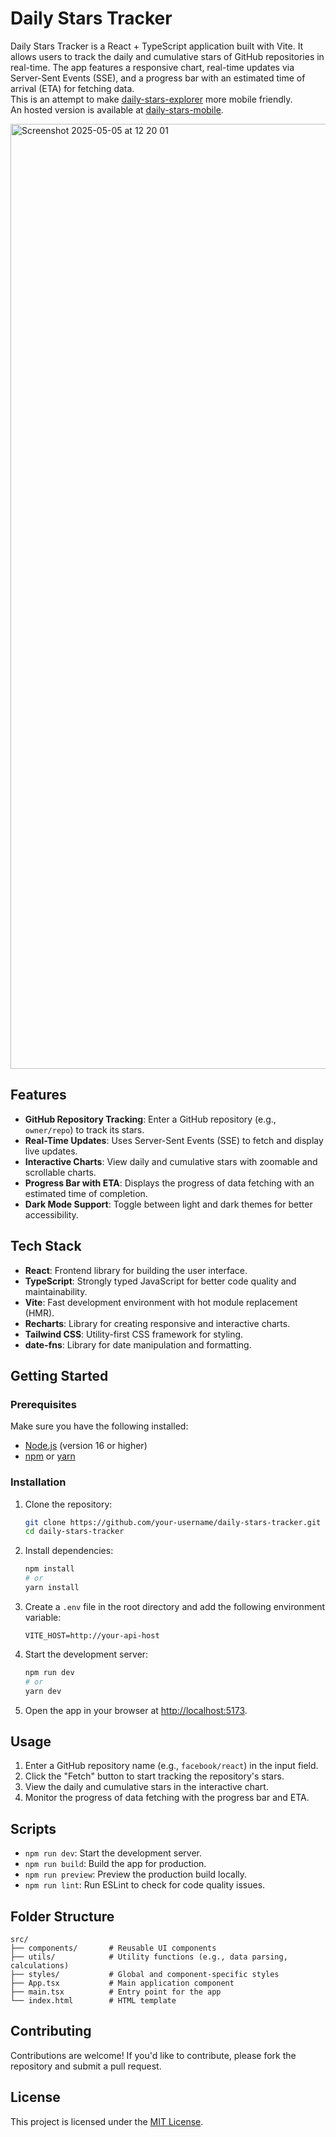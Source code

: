 # Daily Stars Tracker

Daily Stars Tracker is a React + TypeScript application built with Vite. It allows users to track the daily and cumulative stars of GitHub repositories in real-time. The app features a responsive chart, real-time updates via Server-Sent Events (SSE), and a progress bar with an estimated time of arrival (ETA) for fetching data.  
This is an attempt to make [daily-stars-explorer](https://github.com/emanuelef/daily-stars-explorer) more mobile friendly.  
An hosted version is available at [daily-stars-mobile](https://emanuelef.github.io/daily-stars-mobile/).

<img width="1512" alt="Screenshot 2025-05-05 at 12 20 01" src="https://github.com/user-attachments/assets/d707ec55-94a1-4bd6-917f-bb3977fe8b7e" />

## Features

- **GitHub Repository Tracking**: Enter a GitHub repository (e.g., `owner/repo`) to track its stars.
- **Real-Time Updates**: Uses Server-Sent Events (SSE) to fetch and display live updates.
- **Interactive Charts**: View daily and cumulative stars with zoomable and scrollable charts.
- **Progress Bar with ETA**: Displays the progress of data fetching with an estimated time of completion.
- **Dark Mode Support**: Toggle between light and dark themes for better accessibility.

## Tech Stack

- **React**: Frontend library for building the user interface.
- **TypeScript**: Strongly typed JavaScript for better code quality and maintainability.
- **Vite**: Fast development environment with hot module replacement (HMR).
- **Recharts**: Library for creating responsive and interactive charts.
- **Tailwind CSS**: Utility-first CSS framework for styling.
- **date-fns**: Library for date manipulation and formatting.

## Getting Started

### Prerequisites

Make sure you have the following installed:

- [Node.js](https://nodejs.org/) (version 16 or higher)
- [npm](https://www.npmjs.com/) or [yarn](https://yarnpkg.com/)

### Installation

1. Clone the repository:

   ```bash
   git clone https://github.com/your-username/daily-stars-tracker.git
   cd daily-stars-tracker
   ```

2. Install dependencies:

   ```bash
   npm install
   # or
   yarn install
   ```

3. Create a `.env` file in the root directory and add the following environment variable:

   ```env
   VITE_HOST=http://your-api-host
   ```

4. Start the development server:

   ```bash
   npm run dev
   # or
   yarn dev
   ```

5. Open the app in your browser at [http://localhost:5173](http://localhost:5173).

## Usage

1. Enter a GitHub repository name (e.g., `facebook/react`) in the input field.
2. Click the "Fetch" button to start tracking the repository's stars.
3. View the daily and cumulative stars in the interactive chart.
4. Monitor the progress of data fetching with the progress bar and ETA.

## Scripts

- `npm run dev`: Start the development server.
- `npm run build`: Build the app for production.
- `npm run preview`: Preview the production build locally.
- `npm run lint`: Run ESLint to check for code quality issues.

## Folder Structure

```
src/
├── components/       # Reusable UI components
├── utils/            # Utility functions (e.g., data parsing, calculations)
├── styles/           # Global and component-specific styles
├── App.tsx           # Main application component
├── main.tsx          # Entry point for the app
└── index.html        # HTML template
```

## Contributing

Contributions are welcome! If you'd like to contribute, please fork the repository and submit a pull request.

## License

This project is licensed under the [MIT License](LICENSE).

